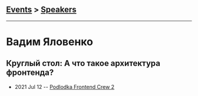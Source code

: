 ## [Events](../README.md) > [Speakers](../speakers.md)
---

# Вадим Яловенко

## Круглый стол: А что такое архитектура фронтенда?
- 2021 Jul 12 -- [Podlodka Frontend Crew 2](https://www.youtube.com/watch?v=3XlHo3kw1PU)    
